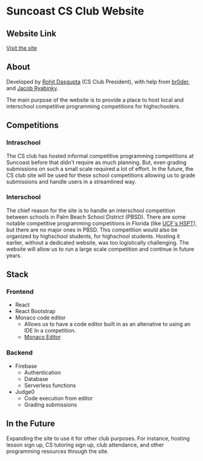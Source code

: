 # Suncoast CS Club Website
## Website Link
[Visit the site](https://competition-submission-app.firebaseapp.com/)

## About
Developed by [Rohit Dasgupta](https://github.com/rdg922) (CS Club President), with help from [br0der](https://github.com/br0der), and [Jacob Ryabinky](https://github.com/hydrol0x). 

The main purpose of the website is to provide a place to host local and interschool competitive programming competitions for highschoolers. 

## Competitions

### Intraschool
The CS club has hosted informal competitive programming competitions at Suncoast before that didn't require as much planning. But, even grading submissions on such a small scale required a lot of effort. In the future, the CS club site will be used for these school competitions allowing us to grade submissions and handle users in a streamlined way. 

### Interschool
The chief reason for the site is to handle an interschool competition between schools in Palm Beach School District (PBSD). There are some notable competitive programming competitions in Florida (like [UCF's HSPT](https://hspt.ucfprogrammingteam.org/)), but there are no major ones in PBSD. This competition would also be organized by highschool students, for highschool students. Hosting it earlier, without a dedicated website, was too logistically challenging. The website will allow us to run a large scale competition and continue in future years.

## Stack
### Frontend
- React
- React Bootstrap
- Monaco code editor
    - Allows us to have a code editor built in as an altenative to using an IDE In a competition.
    - [Monaco Editor](https://microsoft.github.io/monaco-editor/)
### Backend
- Firebase
    - Authentication 
    - Database 
    - Serverless functions 
- Judge0 
    - Code execution from editor
    - Grading submissions

## In the Future
Expanding the site to use it for other club purposes. For instance, hosting lesson sign up, CS tutoring sign up, club attendance, and other programming resources through the site.